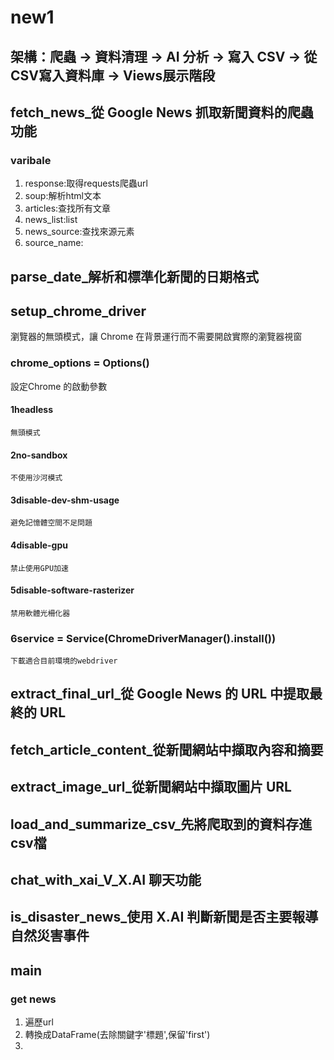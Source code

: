 # new1

## 架構：爬蟲 -> 資料清理 -> AI 分析 -> 寫入 CSV -> 從 CSV寫入資料庫 -> Views展示階段

## fetch_news_從 Google News 抓取新聞資料的爬蟲功能
### varibale 
1. response:取得requests爬蟲url
2. soup:解析html文本
3. articles:查找所有文章
4. news_list:list
5. news_source:查找來源元素
6. source_name:
## parse_date_解析和標準化新聞的日期格式

## setup_chrome_driver
瀏覽器的無頭模式，讓 Chrome 在背景運行而不需要開啟實際的瀏覽器視窗
### chrome_options = Options()
設定Chrome 的啟動參數
#### 1headless
    無頭模式
#### 2no-sandbox
    不使用沙河模式
#### 3disable-dev-shm-usage
    避免記憶體空間不足問題
#### 4disable-gpu
    禁止使用GPU加速
#### 5disable-software-rasterizer
    禁用軟體光柵化器
### 6service = Service(ChromeDriverManager().install())
    下載適合目前環境的webdriver
## extract_final_url_從 Google News 的 URL 中提取最終的 URL

## fetch_article_content_從新聞網站中擷取內容和摘要

## extract_image_url_從新聞網站中擷取圖片 URL

## load_and_summarize_csv_先將爬取到的資料存進csv檔

## chat_with_xai_V_X.AI 聊天功能

## is_disaster_news_使用 X.AI 判斷新聞是否主要報導自然災害事件

## main
### get news
1. 遍歷url
2. 轉換成DataFrame(去除關鍵字'標題',保留'first')
3. 